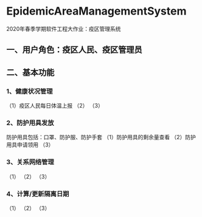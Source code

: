 # EpidemicAreaManagementSystem
2020年春季学期软件工程大作业：疫区管理系统

## 一、用户角色：疫区人民、疫区管理员

## 二、基本功能
### 1、健康状况管理
（1）疫区人民每日体温上报
（2）
（3）

### 2、防护用具发放
防护用具包括：口罩、防护服、防护手套
（1）防护用具的剩余量查看
（2）防护用具申请领用
（3）

### 3、关系网络管理
（1）
（2）
（3）

### 4、计算/更新隔离日期
（1）
（2）
（3）
